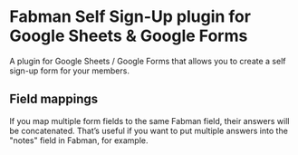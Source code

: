 # Fabman Self Sign-Up plugin for Google Sheets & Google Forms

A plugin for Google Sheets / Google Forms that allows you to create a self sign-up form for your members.

## Field mappings

If you map multiple form fields to the same Fabman field, their answers will be concatenated. That’s useful if you want to put multiple answers into the "notes" field in Fabman, for example.
